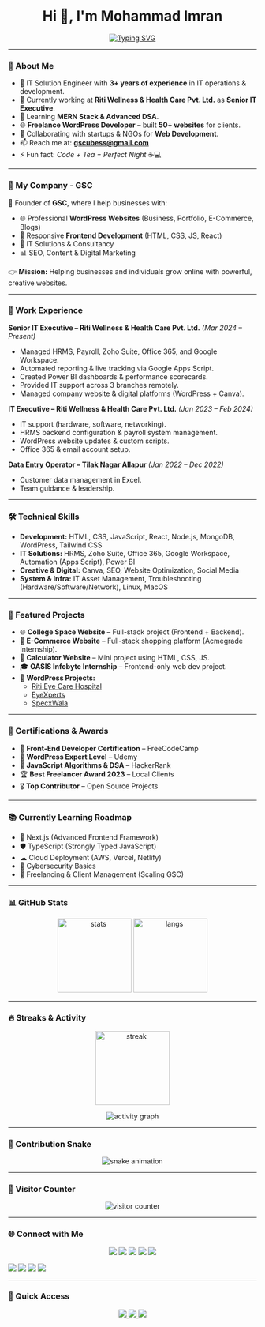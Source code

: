 <h1 align="center">Hi 👋, I'm Mohammad Imran</h1>

<!-- Typing Animation -->
<p align="center">
  <a href="https://github.com/gscubess">
    <img src="https://readme-typing-svg.demolab.com?font=Fira+Code&size=22&pause=1000&center=true&vCenter=true&width=700&lines=IT+Solution+Engineer;WordPress+Developer;Frontend+Developer;Founder+of+GSC;Freelancer+%7C+Open+Source+Contributor;Islamic+Content+Creator" alt="Typing SVG" />
  </a>
</p>

---

### 🌟 About Me
- 💼 IT Solution Engineer with **3+ years of experience** in IT operations & development.  
- 🔭 Currently working at **Riti Wellness & Health Care Pvt. Ltd.** as **Senior IT Executive**.  
- 🌱 Learning **MERN Stack & Advanced DSA**.  
- 🌐 **Freelance WordPress Developer** – built **50+ websites** for clients.  
- 👯 Collaborating with startups & NGOs for **Web Development**.  
- 📫 Reach me at: **gscubess@gmail.com**  
- ⚡ Fun fact: *Code + Tea = Perfect Night* ☕💻  

---

### 🏢 My Company - GSC
🚀 Founder of **GSC**, where I help businesses with:  
- 🌐 Professional **WordPress Websites** (Business, Portfolio, E-Commerce, Blogs)  
- 🎨 Responsive **Frontend Development** (HTML, CSS, JS, React)  
- 💼 IT Solutions & Consultancy  
- 📊 SEO, Content & Digital Marketing  

👉 **Mission:** Helping businesses and individuals grow online with powerful, creative websites.  

---

### 💼 Work Experience
**Senior IT Executive – Riti Wellness & Health Care Pvt. Ltd.** *(Mar 2024 – Present)*  
- Managed HRMS, Payroll, Zoho Suite, Office 365, and Google Workspace.  
- Automated reporting & live tracking via Google Apps Script.  
- Created Power BI dashboards & performance scorecards.  
- Provided IT support across 3 branches remotely.  
- Managed company website & digital platforms (WordPress + Canva).  

**IT Executive – Riti Wellness & Health Care Pvt. Ltd.** *(Jan 2023 – Feb 2024)*  
- IT support (hardware, software, networking).  
- HRMS backend configuration & payroll system management.  
- WordPress website updates & custom scripts.  
- Office 365 & email account setup.  

**Data Entry Operator – Tilak Nagar Allapur** *(Jan 2022 – Dec 2022)*  
- Customer data management in Excel.  
- Team guidance & leadership.  

---

### 🛠️ Technical Skills
- **Development:** HTML, CSS, JavaScript, React, Node.js, MongoDB, WordPress, Tailwind CSS  
- **IT Solutions:** HRMS, Zoho Suite, Office 365, Google Workspace, Automation (Apps Script), Power BI  
- **Creative & Digital:** Canva, SEO, Website Optimization, Social Media  
- **System & Infra:** IT Asset Management, Troubleshooting (Hardware/Software/Network), Linux, MacOS  

---

### 📂 Featured Projects
- 🌐 **College Space Website** – Full-stack project (Frontend + Backend).  
- 🛒 **E-Commerce Website** – Full-stack shopping platform (Acmegrade Internship).  
- 🧮 **Calculator Website** – Mini project using HTML, CSS, JS.  
- 🎓 **OASIS Infobyte Internship** – Frontend-only web dev project.  
- 🏥 **WordPress Projects:**  
   - [Riti Eye Care Hospital](https://ritieyecare.com)  
   - [EyeXperts](https://eyexperts.in)  
   - [SpecxWala](https://specxwala.com)  

---

### 🏅 Certifications & Awards
- 🥇 **Front-End Developer Certification** – FreeCodeCamp  
- 🥈 **WordPress Expert Level** – Udemy  
- 🥉 **JavaScript Algorithms & DSA** – HackerRank  
- 🏆 **Best Freelancer Award 2023** – Local Clients  
- 🎖️ **Top Contributor** – Open Source Projects  

---

### 📚 Currently Learning Roadmap
- 🚀 Next.js (Advanced Frontend Framework)  
- 🛡 TypeScript (Strongly Typed JavaScript)  
- ☁ Cloud Deployment (AWS, Vercel, Netlify)  
- 🔐 Cybersecurity Basics  
- 🤝 Freelancing & Client Management (Scaling GSC)  

---

### 📊 GitHub Stats
<p align="center">
  <img src="https://github-readme-stats.vercel.app/api?username=gscubess&show_icons=true&theme=tokyonight" alt="stats" height="150"/>
  <img src="https://github-readme-stats.vercel.app/api/top-langs/?username=gscubess&layout=compact&theme=tokyonight" alt="langs" height="150"/>
</p>

---

### 🔥 Streaks & Activity
<p align="center">
  <img src="https://streak-stats.demolab.com?user=gscubess&theme=tokyonight&hide_border=true" alt="streak" height="150"/>
</p>

<p align="center">
  <img src="https://github-readme-activity-graph.vercel.app/graph?username=gscubess&theme=tokyo-night" alt="activity graph"/>
</p>

---

### 🐍 Contribution Snake
<p align="center">
  <img src="https://raw.githubusercontent.com/gscubess/gscubess/output/snake.svg" alt="snake animation"/>
</p>


---

### 👀 Visitor Counter
<p align="center">
  <img src="https://komarev.com/ghpvc/?username=gscubess&label=Profile%20Views&color=blueviolet&style=flat" alt="visitor counter"/>
</p>

---

### 🌐 Connect with Me
<p align="center">
  <!-- Islamic Pages -->
  <a href="https://www.facebook.com/share/1ELyq8doBN/"><img src="https://img.shields.io/badge/Facebook%20Islamic-1877F2?style=for-the-badge&logo=facebook&logoColor=white"/></a>
  <a href="https://www.instagram.com/dar_ul_g?igsh=MXY1eXdwcjdqNzZ0bw=="><img src="https://img.shields.io/badge/Instagram%20Islamic-E4405F?style=for-the-badge&logo=instagram&logoColor=white"/></a>
  <a href="https://pin.it/3cQiS2fQC"><img src="https://img.shields.io/badge/Pinterest%20Islamic-BD081C?style=for-the-badge&logo=pinterest&logoColor=white"/></a>
  <a href="https://www.youtube.com/@dar_ul_g"><img src="https://img.shields.io/badge/YouTube%20Islamic-FF0000?style=for-the-badge&logo=youtube&logoColor=white"/></a>
  <a href="https://www.threads.com/@dar_ul_g"><img src="https://img.shields.io/badge/Threads-000000?style=for-the-badge&logo=threads&logoColor=white"/></a>

  <br/>

  <!-- Founder / Company -->
  <a href="https://www.instagram.com/gscubess?igsh=anBqc2owNm1zZGRo"><img src="https://img.shields.io/badge/Instagram%20Founder-E4405F?style=for-the-badge&logo=instagram&logoColor=white"/></a>
  <a href="https://www.facebook.com/share/1FZuGFxMWt/"><img src="https://img.shields.io/badge/Facebook%20Founder-1877F2?style=for-the-badge&logo=facebook&logoColor=white"/></a>
  <a href="https://www.youtube.com/@gscubess"><img src="https://img.shields.io/badge/YouTube%20Founder-FF0000?style=for-the-badge&logo=youtube&logoColor=white"/></a>
  <a href="https://x.com/itzsekhh?t=NMg_nyo64pWWsWBxnQBkxQ&s=09"><img src="https://img.shields.io/badge/Twitter%20(X)-1DA1F2?style=for-the-badge&logo=twitter&logoColor=white"/></a>
</p>

---

### 🔗 Quick Access
<p align="center">
  <a href="https://www.linkedin.com/in/mohammad-imran-152100250">
    <img src="https://img.shields.io/badge/LinkedIn-Profile-blue?style=for-the-badge&logo=linkedin"/>
  </a>
  <a href="https://github.com/gscubess">
    <img src="https://img.shields.io/badge/GitHub-Portfolio-black?style=for-the-badge&logo=github"/>
  </a>
  <a href="https://drive.google.com/file/d/your_resume_id/view?usp=sharing">
    <img src="https://img.shields.io/badge/Resume-Download-green?style=for-the-badge&logo=googledrive"/>
  </a>
</p>
